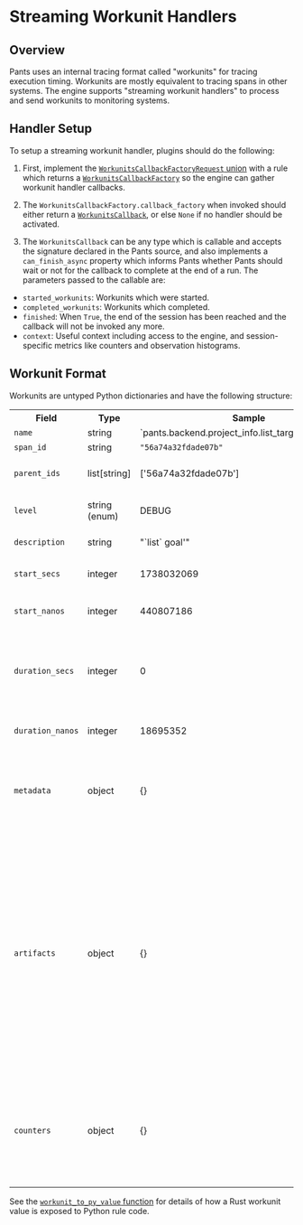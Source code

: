 # Streaming Workunit Handlers

## Overview

Pants uses an internal tracing format called "workunits" for tracing execution timing. Workunits are mostly equivalent to tracing spans in other systems. The engine supports "streaming workunit handlers" to process and send workunits to monitoring systems.

## Handler Setup

To setup a streaming workunit handler, plugins should do the following:

1. First, implement the [`WorkunitsCallbackFactoryRequest` union](https://github.com/pantsbuild/pants/blob/fecc16585d40e51cb42469ece320462d22ea25e2/src/python/pants/engine/streaming_workunit_handler.py#L203) with a rule
which returns a [`WorkunitsCallbackFactory`](https://github.com/pantsbuild/pants/blob/fecc16585d40e51cb42469ece320462d22ea25e2/src/python/pants/engine/streaming_workunit_handler.py#L188) so the engine can gather workunit handler callbacks.

2. The `WorkunitsCallbackFactory.callback_factory` when invoked should either return a [`WorkunitsCallback`](https://github.com/pantsbuild/pants/blob/fecc16585d40e51cb42469ece320462d22ea25e2/src/python/pants/engine/streaming_workunit_handler.py#L157), or else `None` if no handler should be activated.

3. The `WorkunitsCallback` can be any type which is callable and accepts the signature declared in the Pants source, and also implements a `can_finish_async` property which informs Pants whether Pants should wait or not for the callback to complete at the end of a run. The parameters passed to the callable are:

  - `started_workunits`: Workunits which were started.
  - `completed_workunits`: Workunits which completed.
  - `finished`: When `True`, the end of the session has been reached and the callback will not be invoked any more.
  - `context`: Useful context including access to the engine, and session-specific metrics like counters and observation histograms.

## Workunit Format

Workunits are untyped Python dictionaries and have the following structure:

<table>
    <tr>
        <th>Field</th>
        <th>Type</th>
        <th>Sample</th>
        <th>Description</th>
    </tr>
    <tr>
        <td><code>name</code></td>
        <td>string</td>
        <td>`pants.backend.project_info.list_targets.list_targets`</td>
        <td>Name of the workunit.</td>
    </tr>
    <tr>
        <td><code>span_id</code></td>
        <td>string</td>
        <td><code>"56a74a32fdade07b"</code></td>
        <td>Unique identifider for this workunit.</td>
    </tr>
    <tr>
        <td><code>parent_ids</code></td>
        <td>list[string]</td>
        <td>['56a74a32fdade07b']</td>
        <td>List of the span IDs which are the parent(s) of this workunit in the tracing graph.</td>
    </tr>
    <tr>
        <td><code>level</code></td>
        <td>string (enum)</td>
        <td>DEBUG</td>
        <td>The logging level for this workunuit. One of ERROR, WARN, INFO, DEBUG, or TRACE.</td>
    </tr>
    <tr>
        <td><code>description</code></td>
        <td>string</td>
        <td>"`list` goal'"</td>
        <td>Human-readable description of the task represented by the workunit.</td>
    </tr>
    <tr>
        <td><code>start_secs</code></td>
        <td>integer</td>
        <td>1738032069</td>
        <td>Numer of seconds since the unix epoch UTC for the start of the workunit's execution.</td>
    </tr>
    <tr>
        <td><code>start_nanos</code></td>
        <td>integer</td>
        <td>440807186</td>
        <td>Sub-second nanoseconds comoponent of the workunit's start time.</td>
    </tr>
    <tr>
        <td><code>duration_secs</code></td>
        <td>integer</td>
        <td>0</td>
        <td>Seconds component of the duration of time during which this workunit executed. to compute the end time, add this value (along with `duration_nanos`) to the time represented by `start_secs` and `start_nanos`.</td>
    </tr>
    <tr>
        <td><code>duration_nanos</code></td>
        <td>integer</td>
        <td>18695352</td>
        <td>Sub-second nanoseconds component of the time during which this workunit executed.</td>
    </tr>
    <tr>
        <td><code>metadata</code></td>
        <td>object</td>
        <td>{}</td>
        <td>Workunit-specific mapping of metadata values. Metadata may be added by Pants rules to annonate a workunit's execution. (See the <a href="https://github.com/pantsbuild/pants/blob/1d1e93edcdf617c651c3eb1d1cbadd29d99172b2/src/python/pants/engine/engine_aware.py#L29">EngineAwareParameter.metadata</a> and <a href="https://github.com/pantsbuild/pants/blob/1d1e93edcdf617c651c3eb1d1cbadd29d99172b2/src/python/pants/engine/engine_aware.py#L82">EngineAwareReturnType.metadata</a> methods for more details.)</td>
    </tr>
    <tr>
        <td><code>artifacts</code></td>
        <td>object</td>
        <td>{}</td>
        <td>
            <p>Workunit-specific mapping of artifacts added by Pants rules to annotate workunit execution. (See the <a href="https://github.com/pantsbuild/pants/blob/1d1e93edcdf617c651c3eb1d1cbadd29d99172b2/src/python/pants/engine/engine_aware.py#L74">EngineAwareReturnType.artifacts</a> method for more details.)</p>
            <p>The mapping will be filled with the name of the artifact as the key and a value represening either a "file digest" or "digest snapshot" represented by the following instance classes:</p>
            <ul>
                <li><a href="https://github.com/pantsbuild/pants/blob/2c16710c62b7f0db59ee4b055e897a5cbc0e9d3f/src/python/pants/engine/internals/native_engine.pyi#L404"><code>FileDigest</code></a> with <code>fingerprint</code> and <code>serialized_bytes_length</code> properties</li>
                <li><a href="https://github.com/pantsbuild/pants/blob/2c16710c62b7f0db59ee4b055e897a5cbc0e9d3f/src/python/pants/engine/internals/native_engine.pyi#L416"><code>Snapshot</code></a> with <code>digest</code>, <code>dirs</code>, and <code>files</code> properties. <code>digest</code> has <code>fingerprint</code> and <code>serialized_bytes_length</code> properties.</li>
            </ul>
        </td>
    </tr>
    <tr>
        <td><code>counters</code></td>
        <td>object</td>
        <td>{}</td>
        <td><b>DEPRECATED</b>. This used to store the counters which were incremented during the execution of this partcular workunit. For various reasons, Pants does not track counter increments to workunuits any more here. Use the global counters for a session instead which can be obtaind from the <a href="https://github.com/pantsbuild/pants/blob/fecc16585d40e51cb42469ece320462d22ea25e2/src/python/pants/engine/streaming_workunit_handler.py#L92"><code>StreamingWorkunitContext.get_metrics</code</a> method.</td>
    </tr>
</table>

See the [`workunit_to_py_value` function](https://github.com/pantsbuild/pants/blob/f783ea5ced4ca559f3c82f70e0116c6c78892303/src/rust/engine/src/externs/interface.rs#L823) for details of how a Rust workunit value is exposed to Python rule code.